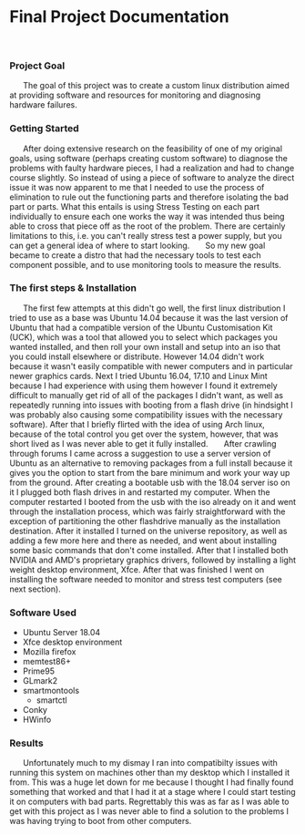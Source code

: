 # Final Project Documentation
&nbsp;
### Project Goal
&nbsp;&nbsp;&nbsp;&nbsp;&nbsp;&nbsp;The goal of this project was to create a custom linux distribution aimed at providing software and resources for monitoring and diagnosing hardware failures.

### Getting Started
&nbsp;&nbsp;&nbsp;&nbsp;&nbsp;&nbsp;After doing extensive research on the feasibility of one of my original goals, using software (perhaps creating custom software) to diagnose the problems with faulty hardware pieces, I had a realization and had to change course slightly. So instead of using a piece of software to analyze the direct issue it was now apparent to me that I needed to use the process of elimination to rule out the functioning parts and therefore isolating the bad part or parts.  What this entails is using Stress Testing on each part individually to ensure each one works the way it was intended thus being able to cross that piece off as the root of the problem.  There are certainly limitations to this, i.e. you can't really stress test a power supply, but you can get a general idea of where to start looking.
&nbsp;&nbsp;&nbsp;&nbsp;&nbsp;&nbsp;So my new goal became to create a distro that had the necessary tools to test each component possible, and to use monitoring tools to measure the results.
### The first steps & Installation
&nbsp;&nbsp;&nbsp;&nbsp;&nbsp;&nbsp;The first few attempts at this didn't go well, the first linux distribution I tried to use as a base was Ubuntu 14.04 because it was the last version of Ubuntu that had a compatible version of the Ubuntu Customisation Kit (UCK), which was a tool that allowed you to select which packages you wanted installed, and then roll your own install and setup into an iso that you could install elsewhere or distribute.  However 14.04 didn't work because it wasn't easily compatible with newer computers and in particular newer graphics cards.  Next I tried Ubuntu 16.04, 17.10 and Linux Mint because I had experience with using them however I found it extremely difficult to manually get rid of all of the packages I didn't want, as well as repeatedly running into issues with booting from a flash drive (in hindsight I was probably also causing some compatibility issues with the necessary software).  After that I briefly flirted with the idea of using Arch linux, because of the total control you get over the system, however, that was short lived as I was never able to get it fully installed.
&nbsp;&nbsp;&nbsp;&nbsp;&nbsp;&nbsp;After crawling through forums I came across a suggestion to use a server version of Ubuntu as an alternative to removing packages from a full install because it gives you the option to start from the bare minimum and work your way up from the ground.  After creating a bootable usb with the 18.04 server iso on it I plugged both flash drives in and restarted my computer.  When the computer restarted I booted from the usb with the iso already on it and went through the installation process, which was fairly straightforward with the exception of partitioning the other flashdrive manually as the installation destination.  After it installed I turned on the universe repository, as well as adding a few more here and there as needed, and went about installing some basic commands that don't come installed.  After that I installed both NVIDIA and AMD's proprietary graphics drivers, followed by installing a light weight desktop environment, Xfce.  After that was finished I went on installing the software needed to monitor and stress test computers (see next section).

### Software Used
- Ubuntu Server 18.04
- Xfce desktop environment
- Mozilla firefox
- memtest86+
- Prime95
- GLmark2
- smartmontools
    - smartctl
- Conky
- HWinfo

### Results
&nbsp;&nbsp;&nbsp;&nbsp;&nbsp;&nbsp;Unfortunately much to my dismay I ran into compatibilty issues with running this system on machines other than my desktop which I installed it from.  This was a huge let down for me because I thought I had finally found something that worked and that I had it at a stage where I could start testing it on computers with bad parts.  Regrettably this was as far as I was able to get with this project as I was never able to find a solution to the problems I was having trying to boot from other computers.
